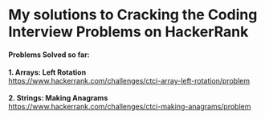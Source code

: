 # My solutions to Cracking the Coding Interview Problems on HackerRank
#### Problems Solved so far:
**1. Arrays: Left Rotation <br>**
https://www.hackerrank.com/challenges/ctci-array-left-rotation/problem <br>
<br>
**2. Strings:  Making Anagrams <br>**
https://www.hackerrank.com/challenges/ctci-making-anagrams/problem <br>


